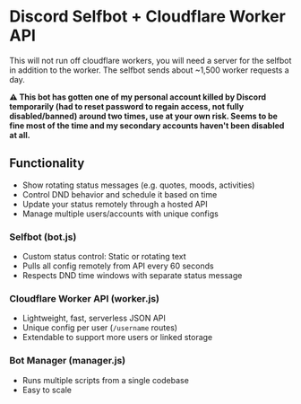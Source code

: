 # Discord Selfbot + Cloudflare Worker API

This will not run off cloudflare workers, you will need a server for the selfbot in addition to the worker. The selfbot sends about ~1,500 worker requests a day.

**⚠️ This bot has gotten one of my personal account killed by Discord temporarily (had to reset password to regain access, not fully disabled/banned) around two times, use at your own risk. Seems to be fine most of the time and my secondary accounts haven't been disabled at all.**

## Functionality

- Show rotating status messages (e.g. quotes, moods, activities)
- Control DND behavior and schedule it based on time
- Update your status remotely through a hosted API
- Manage multiple users/accounts with unique configs

### Selfbot (bot.js)

- Custom status control: Static or rotating text
- Pulls all config remotely from API every 60 seconds
- Respects DND time windows with separate status message

### Cloudflare Worker API (worker.js)

- Lightweight, fast, serverless JSON API
- Unique config per user (`/username` routes)
- Extendable to support more users or linked storage

### Bot Manager (manager.js)
- Runs multiple scripts from a single codebase
- Easy to scale
